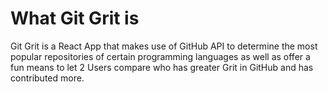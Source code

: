 # What Git Grit is
Git Grit is a React App that makes use of GitHub API to determine the most popular repositories of certain programming languages as well as offer a fun means to let 2 Users compare who has greater Grit in GitHub and has contributed more.